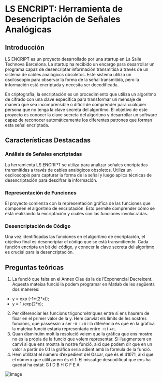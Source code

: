 # LS ENCRIPT: Herramienta de Desencriptación de Señales Analógicas

## Introducción
LS ENCRIPT es un proyecto desarrollado por una startup en La Salle Technova Barcelona. La startup ha recibido un encargo para desarrollar un programa capaz de desencriptar información transmitida a través de un sistema de cables analógicos obsoletos. Este sistema utiliza un osciloscopio para observar la forma de la señal transmitida, pero la información está encriptada y necesita ser decodificada.

En criptografía, la encriptación es un procedimiento que utiliza un algoritmo de cifrado con una clave específica para transformar un mensaje de manera que sea incomprensible o difícil de comprender para cualquier persona que no tenga la clave secreta del algoritmo. El objetivo de este proyecto es conocer la clave secreta del algoritmo y desarrollar un software capaz de reconocer automáticamente los diferentes patrones que forman esta señal encriptada.
## Características Destacadas
### Análisis de Señales encriptadas
La herramienta LS ENCRIPT se utiliza para analizar señales encriptadas transmitidas a través de cables analógicos obsoletos. Utiliza un osciloscopio para capturar la forma de la señal y luego aplica técnicas de desencriptación para descifrar la información.
### Representación de Funciones
El proyecto comienza con la representación gráfica de las funciones que componen el algoritmo de encriptación. Esto permite comprender cómo se está realizando la encriptación y cuáles son las funciones involucradas.
### Desencriptación de Código
Una vez identificadas las funciones en el algoritmo de encriptación, el objetivo final es desencriptar el código que se está transmitiendo. Cada función encripta un bit del código, y conocer la clave secreta del algoritmo es crucial para la desencriptación.

## Preguntas teóricas
1. La funció que falta en el Annex Clau és la de l’Exponencial Decreixent. Aquesta mateixa funció la podem programar en Matlab de les següents dos maneres:
- y = exp (-1*(2*x));
- y = 1./exp(2*x);
2. Per diferenciar les funcions trigonomètriques entre sí ens haurem de fixar en el primer valor de la y.
Hem canviat els límits de les nostres funcions, que passessin a ser -π i +π i la diferència és que en la gràfica la mateixa funció estaria representada entre -π i +π.
3. Quan disminuïm molt la resolució veiem que la gràfica que ens mostre no és la pròpia de la funció que volem representar.
Si l’augmentem en canvi si que ens mostra la nostre funció, així que podem dir que en un valor a partir de 0.1 la gràfica seria adient amb la fórmula de la funció.
4. Hem utilitzat el número d’expedient del Oscar, que és el 41071, així que el número que utilitzarem és el 1.
El missatge descodificat que ens ha quedat ha estat: G I D B H C F E A

![image](https://github.com/oscarjuly23/Maths/assets/39187459/ec41b459-0973-47fe-8eec-d790eda3f67f)
